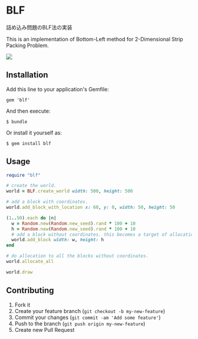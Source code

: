 # BLF

詰め込み問題のBLF法の実装

This is an implementation of Bottom-Left method for 2-Dimensional Strip Packing Problem.

![](http://gyazo.com/1b8b7db3ee0c3aa859e61996a9f51bc0.png)

## Installation

Add this line to your application's Gemfile:

    gem 'blf'

And then execute:

    $ bundle

Or install it yourself as:

    $ gem install blf

## Usage

```ruby
require "blf"

# create the world.
world = BLF.create_world width: 500, height: 500

# add a block with coordinates.
world.add_block_with_location x: 60, y: 0, width: 50, height: 50

(1..50).each do |n|
  w = Random.new(Random.new_seed).rand * 100 + 10
  h = Random.new(Random.new_seed).rand * 100 + 10
  # add a block without coordinates. this becomes a target of allocation.
  world.add_block width: w, height: h
end

# do allocation to all the blocks without coordinates.
world.allocate_all

world.draw
```


## Contributing

1. Fork it
2. Create your feature branch (`git checkout -b my-new-feature`)
3. Commit your changes (`git commit -am 'Add some feature'`)
4. Push to the branch (`git push origin my-new-feature`)
5. Create new Pull Request

